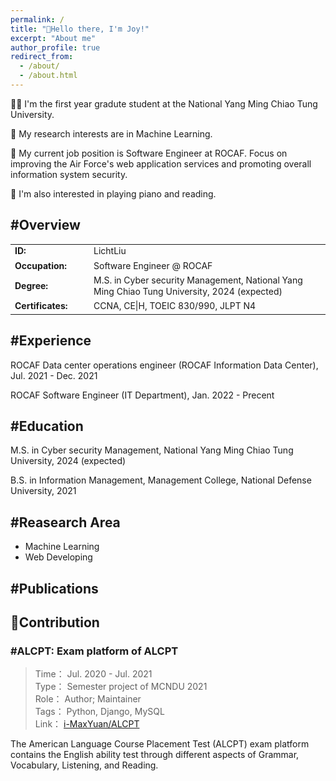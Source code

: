 ```yaml
---
permalink: /
title: "👋Hello there, I'm Joy!"
excerpt: "About me"
author_profile: true
redirect_from:
  - /about/
  - /about.html
---
```


👩‍💻 I'm the first year gradute student at the National Yang Ming Chiao Tung University.

🔬 My research interests are in Machine Learning.

💼 My current job position is Software Engineer at ROCAF. Focus on improving the Air Force's web application services and promoting overall information system security.

📍 I'm also interested in playing piano and reading.


## #Overview

<table style="font-size: 100%">
  <tr>
    <td style="border: 0; line-height: 18px; width: 25%"> <b>ID: </b> </td>
    <td style="border: 0; line-height: 18px"> LichtLiu </td>
  </tr>
  <tr>
    <td style="border: 0; line-height: 18px; width: 25%"> <b>Occupation: </b> </td>
    <td style="border: 0; line-height: 18px"> Software Engineer @ ROCAF </td>
  </tr>
  <tr>
    <td style="border: 0; line-height: 18px; width: 25%"> <b>Degree: </b> </td>
    <td style="border: 0; line-height: 18px"> M.S. in Cyber security Management, National Yang Ming Chiao Tung University, 2024 (expected)  </td>
  </tr>
  <tr>
    <td style="border: 0; line-height: 18px; width: 25%"> <b>Certificates: </b> </td>
    <td style="border: 0; line-height: 18px"> CCNA, CE|H, TOEIC 830/990, JLPT N4 </td>
  </tr>
</table>	

## #Experience

ROCAF  Data center operations engineer (ROCAF Information Data Center), Jul. 2021 - Dec. 2021

ROCAF  Software Engineer (IT Department), Jan. 2022 - Precent

## #Education

M.S. in Cyber security Management, National Yang Ming Chiao Tung University, 2024 (expected)

B.S. in Information Management, Management College, National Defense University, 2021

## #Reasearch Area

* Machine Learning
* Web Developing

## #Publications

## 🤖Contribution

### #ALCPT: Exam platform of ALCPT


> Time： Jul. 2020 - Jul. 2021  
> Type： Semester project of MCNDU 2021  
> Role： Author; Maintainer  
> Tags： Python, Django, MySQL  
> Link： [i-MaxYuan/ALCPT](https://github.com/i-MaxYuan/ALCPT)  

The American Language Course Placement Test (ALCPT) exam platform contains the English ability test through different aspects of Grammar, Vocabulary, Listening, and Reading.
